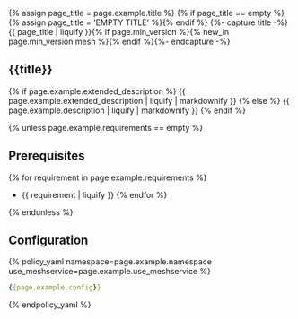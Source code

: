 
{% assign page_title = page.example.title %}
{% if page_title == empty %}{% assign page_title = 'EMPTY TITLE' %}{% endif %}
{%- capture title -%}{{ page_title | liquify }}{% if page.min_version %}{% new_in page.min_version.mesh %}{% endif %}{%- endcapture -%}

## {{title}}

{% if page.example.extended_description %}
{{ page.example.extended_description | liquify | markdownify }}
{% else %}
{{ page.example.description | liquify | markdownify }}
{% endif %}

{% unless page.example.requirements == empty %}

## Prerequisites

{% for requirement in page.example.requirements %}
* {{ requirement | liquify }}
{% endfor %}

{% endunless %}

## Configuration

{% policy_yaml namespace=page.example.namespace use_meshservice=page.example.use_meshservice %}
```yaml
{{page.example.config}}
```
{% endpolicy_yaml %}
